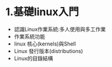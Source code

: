# 1.基礎linux入門
- 認識Linux作業系統:多人使用與多工作業
- 作業系統功能
- linux 核心(kernels)與Shell
- Linux 發行版本(distributions)
- Linux的目錄結構
